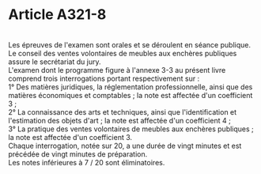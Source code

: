 # Article A321-8

<p><br/>Les épreuves de l'examen sont orales et se déroulent en séance publique. <br/>Le conseil des ventes volontaires de meubles aux enchères publiques assure le secrétariat du jury.<br/>L'examen dont le programme figure à l'annexe 3-3 au présent livre comprend trois interrogations portant respectivement sur : <br/>1° Des matières juridiques, la réglementation professionnelle, ainsi que des matières économiques et comptables ; la note est affectée d'un coefficient 3 ; <br/>2° La connaissance des arts et techniques, ainsi que l'identification et l'estimation des objets d'art ; la note est affectée d'un coefficient 4 ; <br/>3° La pratique des ventes volontaires de meubles aux enchères publiques ; la note est affectée d'un coefficient 3. <br/>Chaque interrogation, notée sur 20, a une durée de vingt minutes et est précédée de vingt minutes de préparation. <br/>Les notes inférieures à 7 / 20 sont éliminatoires.</p>
